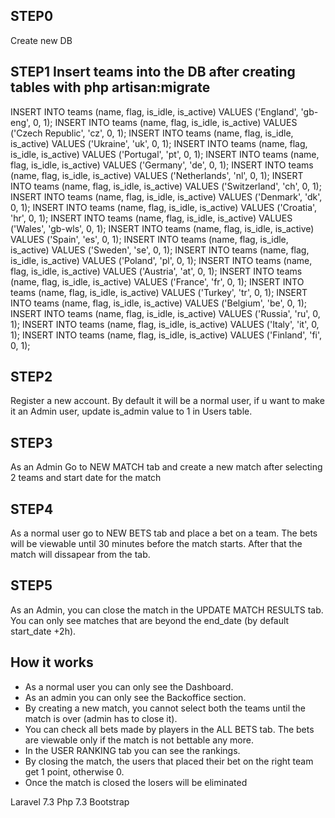 ## STEP0 
Create new DB

## STEP1 Insert teams into the DB after creating tables with php artisan:migrate
INSERT INTO teams (name, flag, is_idle, is_active) VALUES ('England', 'gb-eng', 0, 1);
INSERT INTO teams (name, flag, is_idle, is_active) VALUES ('Czech Republic', 'cz', 0, 1);
INSERT INTO teams (name, flag, is_idle, is_active) VALUES ('Ukraine', 'uk', 0, 1);
INSERT INTO teams (name, flag, is_idle, is_active) VALUES ('Portugal', 'pt', 0, 1);
INSERT INTO teams (name, flag, is_idle, is_active) VALUES ('Germany', 'de', 0, 1);
INSERT INTO teams (name, flag, is_idle, is_active) VALUES ('Netherlands', 'nl', 0, 1);
INSERT INTO teams (name, flag, is_idle, is_active) VALUES ('Switzerland', 'ch', 0, 1);
INSERT INTO teams (name, flag, is_idle, is_active) VALUES ('Denmark', 'dk', 0, 1);
INSERT INTO teams (name, flag, is_idle, is_active) VALUES ('Croatia', 'hr', 0, 1);
INSERT INTO teams (name, flag, is_idle, is_active) VALUES ('Wales', 'gb-wls', 0, 1);
INSERT INTO teams (name, flag, is_idle, is_active) VALUES ('Spain', 'es', 0, 1);
INSERT INTO teams (name, flag, is_idle, is_active) VALUES ('Sweden', 'se', 0, 1);
INSERT INTO teams (name, flag, is_idle, is_active) VALUES ('Poland', 'pl', 0, 1);
INSERT INTO teams (name, flag, is_idle, is_active) VALUES ('Austria', 'at', 0, 1);
INSERT INTO teams (name, flag, is_idle, is_active) VALUES ('France', 'fr', 0, 1);
INSERT INTO teams (name, flag, is_idle, is_active) VALUES ('Turkey', 'tr', 0, 1);
INSERT INTO teams (name, flag, is_idle, is_active) VALUES ('Belgium', 'be', 0, 1);
INSERT INTO teams (name, flag, is_idle, is_active) VALUES ('Russia', 'ru', 0, 1);
INSERT INTO teams (name, flag, is_idle, is_active) VALUES ('Italy', 'it', 0, 1);
INSERT INTO teams (name, flag, is_idle, is_active) VALUES ('Finland', 'fi', 0, 1);

## STEP2
Register a new account. 
By default it will be a normal user, if u want to make it an Admin user, update is_admin value to 1 in Users table.

## STEP3
As an Admin Go to NEW MATCH tab and create a new match after selecting 2 teams and start date for the match

## STEP4 
As a normal user go to NEW BETS tab and place a bet on a team. The bets will be viewable until 30 minutes before the match starts. After that the match will dissapear from the tab.

## STEP5 
As an Admin, you can close the match in the UPDATE MATCH RESULTS tab. You can only see matches that are beyond the end_date (by default start_date +2h).

## How it works
- As a normal user you can only see the Dashboard.
- As an admin you can only see the Backoffice section.
- By creating a new match, you cannot select both the teams until the match is over (admin has to close it).
- You can check all bets made by players in the ALL BETS tab. The bets are viewable only if the match is not bettable any more.
- In the USER RANKING tab you can see the rankings.
- By closing the match, the users that placed their bet on the right team get 1 point, otherwise 0.
- Once the match is closed the losers will be eliminated

Laravel 7.3
Php 7.3
Bootstrap
